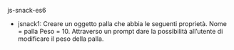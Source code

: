 js-snack-es6

<ul>
<li>jsnack1: Creare un oggetto palla che abbia le seguenti proprietà. Nome = palla Peso = 10. Attraverso un prompt dare la possibilità all’utente di modificare il peso della palla.</li>
</ul>